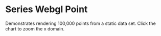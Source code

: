 # Series Webgl Point

Demonstrates rendering 100,000 points from a static data set. Click the chart to zoom the x domain.